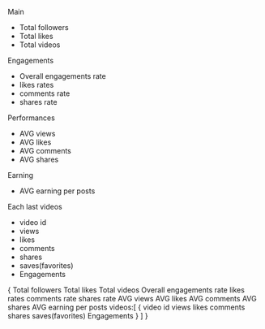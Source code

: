 Main
- Total followers
- Total likes
- Total videos

Engagements
- Overall engagements rate
- likes rates
- comments rate
- shares rate

Performances
- AVG views
- AVG likes
- AVG comments
- AVG shares

Earning
- AVG earning per posts

Each last videos
- video id
- views
- likes
- comments
- shares
- saves(favorites)
- Engagements




{
    Total followers
    Total likes
    Total videos
    Overall engagements rate
    likes rates
    comments rate
    shares rate
    AVG views
    AVG likes
    AVG comments
    AVG shares
    AVG earning per posts
    videos:[
        {
            video id
            views
            likes
            comments
            shares
            saves(favorites)
            Engagements
        }
    ]
}
